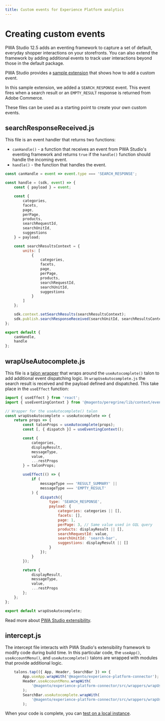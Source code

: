 ```yaml
---
title: Custom events for Experience Platform analytics
---
```


# Creating custom events

PWA Studio 12.5 adds an eventing framework to capture a set of default, everyday shopper interactions on your storefronts.
You can also extend the framework by adding additional events to track user interactions beyond those in the default package.

PWA Studio provides a [sample extension](https://github.com/magento/pwa-studio/tree/develop/packages/extensions/experience-platform-connector/) that shows how to add a custom event.

In this sample extension, we added a `SEARCH_RESPONSE` event. This event fires when a search result or an `EMPTY_RESULT` response is returned from Adobe Commerce.

These files can be used as a starting point to create your own custom events.

## searchResponseReceived.js

This file is an event handler that returns two functions:

- `canHandle()` - a function that receives an event from PWA Studio's eventing framework and returns `true` if the `handle()` function should handle the incoming event.
- `handle()` - the function that handles the event.

```javascript
const canHandle = event => event.type === 'SEARCH_RESPONSE';

const handle = (sdk, event) => {
    const { payload } = event;

    const {
        categories,
        facets,
        page,
        perPage,
        products,
        searchRequestId,
        searchUnitId,
        suggestions
    } = payload;

    const searchResultsContext = {
        units: [
            {
                categories,
                facets,
                page,
                perPage,
                products,
                searchRequestId,
                searchUnitId,
                suggestions
            }
        ]
    };

    sdk.context.setSearchResults(searchResultsContext);
    sdk.publish.searchResponseReceived(searchUnitId, searchResultsContext);
};

export default {
    canHandle,
    handle
};
```

## wrapUseAutocomplete.js

This file is a [talon wrapper](https://developer.adobe.com/commerce/pwa-studio/tutorials/targets/modify-talon-results/) that wraps around the `useAutocomplete()` talon to add additional event dispatching logic.
In `wrapUseAutocomplete.js` the search result is received and the payload defined and dispatched. This take place in the `useEffect` function:

```javascript
import { useEffect } from 'react';
import { useEventingContext } from '@magento/peregrine/lib/context/eventing';

// Wrapper for the useAutocomplete() talon
const wrapUseAutocomplete = useAutocomplete => {
    return props => {
        const talonProps = useAutocomplete(props);
        const [, { dispatch }] = useEventingContext();

        const {
            categories,
            displayResult,
            messageType,
            value,
            ...restProps
        } = talonProps;

        useEffect(() => {
            if (
                messageType === 'RESULT_SUMMARY' ||
                messageType === 'EMPTY_RESULT'
            ) {
                dispatch({
                    type: 'SEARCH_RESPONSE',
                    payload: {
                        categories: categories || [],
                        facets: [],
                        page: 1,
                        perPage: 3, // Same value used in GQL query
                        products: displayResult || [],
                        searchRequestId: value,
                        searchUnitId: 'search-bar',
                        suggestions: displayResult || []
                    }
                });
            }
        });

        return {
            displayResult,
            messageType,
            value,
            ...restProps
        };
    };
};

export default wrapUseAutocomplete;
```

Read more about [PWA Studio extensibility](https://developer.adobe.com/commerce/pwa-studio/guides/general-concepts/extensibility/).

## intercept.js

The intercept file interacts with PWA Studio's extensibility framework to modify code during build time.
In this particular code, the `useApp()`, `useAccountMenu()`, and `useAutocomplete()` talons are wrapped with modules that provide additional logic.

```javascript
    talons.tap(({ App, Header, SearchBar }) => {
        App.useApp.wrapWith('@magento/experience-platform-connector');
        Header.useAccountMenu.wrapWith(
            '@magento/experience-platform-connector/src/wrappers/wrapUseAccountMenu'
        );
        SearchBar.useAutocomplete.wrapWith(
            '@magento/experience-platform-connector/src/wrappers/wrapUseAutocomplete'
        );
```

When your code is complete, you can [test on a local instance](https://developer.adobe.com/commerce/pwa-studio/tutorials/targets/modify-talon-results/#test-on-a-local-instance).
